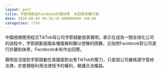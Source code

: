 ```yaml
---
layout: post
title: 字節跳動指Facebook抄襲抹黑　未回應收購行動
date: 2020-08-03 09:39:19.000000000 +08:00
categories: rthk
---
```


中國視頻應用程式TikTok母公司字節跳動發表聲明，表示在成為一間全球化公司的過程中，字節跳動面臨各種複雜和難以想像的困難，又指控Facebook對公司進行抄襲和抹黑，Facebook未有作出回應。

聲明並沒提到字節跳動在美國面對出售TikTok的壓力，只是說公司嚴格遵守當地法律，亦會積極利用法律授予的權利，維護合法權益。
